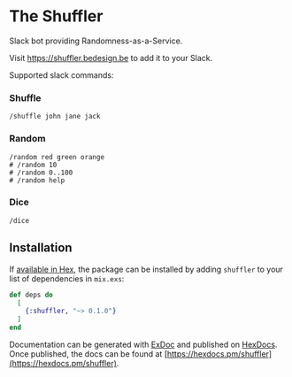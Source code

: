 # The Shuffler

Slack bot providing Randomness-as-a-Service.

Visit https://shuffler.bedesign.be to add it to your Slack.

Supported slack commands:

### Shuffle

```
/shuffle john jane jack
```

### Random

```
/random red green orange
# /random 10
# /random 0..100
# /random help
```

### Dice

```
/dice
```

## Installation

If [available in Hex](https://hex.pm/docs/publish), the package can be installed
by adding `shuffler` to your list of dependencies in `mix.exs`:

```elixir
def deps do
  [
    {:shuffler, "~> 0.1.0"}
  ]
end
```

Documentation can be generated with [ExDoc](https://github.com/elixir-lang/ex_doc)
and published on [HexDocs](https://hexdocs.pm). Once published, the docs can
be found at [https://hexdocs.pm/shuffler](https://hexdocs.pm/shuffler).
